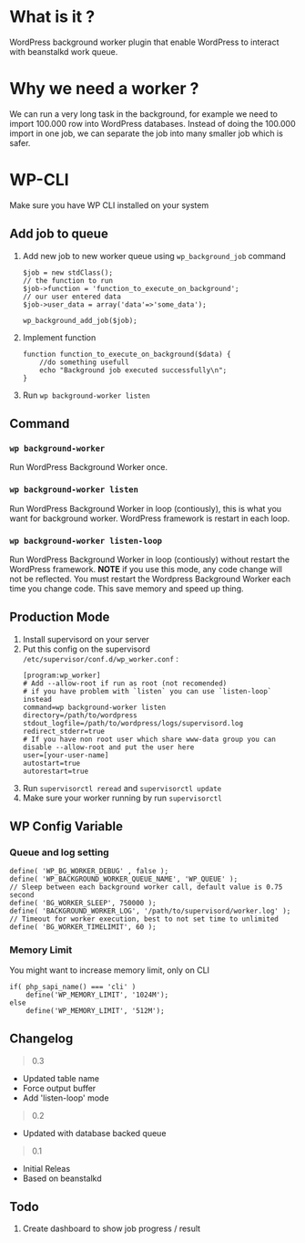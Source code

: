 # What is it ?
WordPress background worker plugin that enable WordPress to interact with beanstalkd work queue. 

# Why we need a worker ?
We can run a very long task in the background, for example we need to import 100.000 row into WordPress databases. Instead of doing the 100.000 import in one job, we can separate the job into many smaller job which is safer.

# WP-CLI
Make sure you have WP CLI installed on your system

## Add job to queue

1. Add new job to new worker queue using `wp_background_job` command 
    ```
    $job = new stdClass();  
    // the function to run  
    $job->function = 'function_to_execute_on_background';  
    // our user entered data  
    $job->user_data = array('data'=>'some_data');
    
    wp_background_add_job($job);
    ```
2. Implement function 
    ```
    function function_to_execute_on_background($data) {
        //do something usefull
        echo "Background job executed successfully\n";
    }
    ```
3. Run `wp background-worker listen`

## Command

###  `wp background-worker`

Run WordPress Background Worker once. 

###  `wp background-worker listen`

Run WordPress Background Worker in loop (contiously), this is what you want for background worker. WordPress framework is restart in each loop.


###  `wp background-worker listen-loop`

Run WordPress Background Worker in loop (contiously) without restart the WordPress framework. **NOTE** if you use this mode, any code change will not be reflected. You must restart the Wordpress Background Worker each time you change code. This save memory and speed up thing. 

## Production Mode

1. Install supervisord on your server
2. Put this config on the supervisord `/etc/supervisor/conf.d/wp_worker.conf` :
    ```
    [program:wp_worker]
    # Add --allow-root if run as root (not recomended)
    # if you have problem with `listen` you can use `listen-loop` instead 
    command=wp background-worker listen 
    directory=/path/to/wordpress
    stdout_logfile=/path/to/wordpress/logs/supervisord.log
    redirect_stderr=true
    # If you have non root user which share www-data group you can disable --allow-root and put the user here 
    user=[your-user-name]
    autostart=true
    autorestart=true
    ```
3. Run `supervisorctl reread` and `supervisorctl update`
4. Make sure your worker running by run `supervisorctl`

## WP Config Variable


### Queue and log setting
```
define( 'WP_BG_WORKER_DEBUG' , false );
define( 'WP_BACKGROUND_WORKER_QUEUE_NAME', 'WP_QUEUE' );
// Sleep between each background worker call, default value is 0.75 second
define( 'BG_WORKER_SLEEP', 750000 );
define( 'BACKGROUND_WORKER_LOG', '/path/to/supervisord/worker.log' );
// Timeout for worker execution, best to not set time to unlimited
define( 'BG_WORKER_TIMELIMIT', 60 );
```

### Memory Limit

You might want to increase memory limit, only on CLI

```
if( php_sapi_name() === 'cli' )
    define('WP_MEMORY_LIMIT', '1024M');
else
    define('WP_MEMORY_LIMIT', '512M');

```

## Changelog
> 0.3
- Updated table name
- Force output buffer 
- Add 'listen-loop' mode

> 0.2
- Updated with database backed queue

> 0.1
- Initial Releas
- Based on beanstalkd

## Todo
1. Create dashboard to show job progress / result
